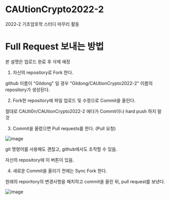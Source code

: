 # CAUtionCrypto2022-2
2022-2 기초암호학 스터디 마무리 활동

# Full Request 보내는 방법
본 설명은 업로드 완료 후 삭제 예정

1. 자신의 repository로 Fork 한다.

github 이름이 "Gildong" 일 경우 "Gildong/CAUtionCrypto2022-2" 이름의 repository가 생성된다.

2. Fork한 repository에 파일 업로드 및 수정으로 Commit을 올린다.

절대로 CAUti0n/CAUtionCrypto2022-2 에다가 Commit이나 hard push 하지 말 것

3. Commit을 올렸으면 Pull requests를 한다. (Pull 요청)

![image](https://user-images.githubusercontent.com/47083922/204436874-9241318e-532a-4784-a11f-3346b6a0e452.png)

git 명령어를 사용해도 괜찮고, github에서도 조작할 수 있음.

자신의 repository에 이 버튼이 있음.

4. 새로운 Commit을 올리기 전에는 Sync Fork 한다.

원래의 reporitory의 변경사항을 패치하고 commit을 올린 뒤, pull request를 보낸다.

![image](https://user-images.githubusercontent.com/47083922/204436477-72dd6981-0b92-471a-8af2-4fc7be33fd47.png)


